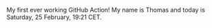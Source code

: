 My first ever working GitHub Action!
My name is Thomas and today is Saturday, 25 February, 19:21 CET. 
